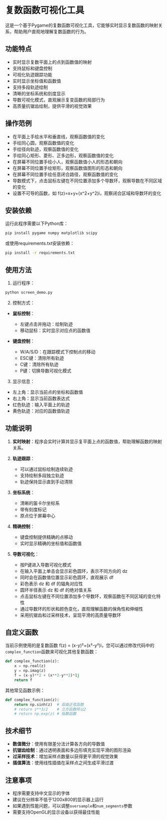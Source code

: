 # 复数函数可视化工具

这是一个基于Pygame的复数函数可视化工具，它能够实时显示复数函数的映射关系，帮助用户直观地理解复数函数的行为。

## 功能特点

- 实时显示复数平面上的点到函数值的映射
- 支持鼠标和键盘控制
- 可视化轨迹跟踪功能
- 实时显示坐标值和函数值
- 支持多段轨迹绘制
- 清晰的坐标系统和刻度显示
- 导数可视化模式，直观展示复变函数的局部行为
- 高质量抗锯齿绘制，提供平滑的视觉效果

## 操作范例

- 在平面上手绘水平和垂直线，观察函数值的变化
- 手绘同心圆，观察函数值的变化
- 手绘径向轨迹，观察函数值的变化
- 手绘同心矩形、菱形、正多边形，观察函数值的变化
- 在屏幕不同位置手绘小人，观察函数值小人的形态和朝向
- 在屏幕不同位置手绘矩形，观察函数值图形的形态和朝向
- 在屏幕不同位置手绘任意闭合路径，观察函数值的变化
- 导数模式下，点击鼠标左键在不同位置添加多个导数环，观察导数在不同区域的变化
- 设置不可导的函数，如 f(z)=x+y+(x^2+y^2)i，观察闭合区域和导数环的变化


## 安装依赖

运行此程序需要以下Python库：

```bash
pip install pygame numpy matplotlib scipy
```

或使用requirements.txt安装依赖：

```bash
pip install -r requirements.txt
```

## 使用方法

1. 运行程序：
```bash
python screen_demo.py
```

2. 控制方式：

- **鼠标控制**：
  - 左键点击并拖动：绘制轨迹
  - 移动鼠标：实时显示对应点的函数值

- **键盘控制**：
  - W/A/S/D：在跟踪模式下控制点的移动
  - ESC键：清除所有轨迹
  - C键：清除所有轨迹
  - P键：切换导数可视化模式

3. 显示信息：
  - 左上角：显示当前点的坐标和函数值
  - 右上角：显示当前函数表达式
  - 红色轨迹：输入平面上的轨迹
  - 黄色轨迹：对应的函数值轨迹

## 功能说明

1. **实时映射**：程序会实时计算并显示复平面上点的函数值，帮助理解函数的映射关系。

2. **轨迹跟踪**：
   - 可以通过鼠标绘制连续轨迹
   - 支持绘制多段独立轨迹
   - 轨迹保持显示直到手动清除

3. **坐标系统**：
   - 清晰的笛卡尔坐标系
   - 带有刻度标记
   - 原点位于屏幕中心

4. **精确控制**：
   - 键盘控制提供精确的点移动
   - 实时显示精确的坐标值和函数值

5. **导数可视化**：
   - 按P键进入导数可视化模式
   - 在输入平面上单击会显示彩色圆环，表示不同方向的 dz
   - 同时会在函数值位置显示彩色圆环，直观展示 df
   - 彩色表示 dz 和 df 的辐角对应性
   - 圆环半径表示 dz 和 df 的绝对值关系
   - 点击鼠标左键在不同位置添加多个导数环，观察函数在不同区域的变化特性
   - 通过导数环的形状和颜色变化，直观理解函数的保角性和伸缩性
   - 采用抗锯齿和过采样技术，呈现平滑的高质量导数环

## 自定义函数

当前示例使用的是复数函数 f(z) = (x-y)²+(x²-y²)i，您可以通过修改代码中的`complex_function`函数来可视化其他复数函数：

```python
def complex_function(z):
    x = np.real(z)
    y = np.imag(z)
    f = (x-y)**2 + (x**2-y**2)*1j
    return f
```

其他常见函数示例：
```python
def complex_function(z):
    return np.sinh(z)  # 双曲正弦函数
    # return z**3/2    # 立方函数除以2
    # return np.exp(z) # 指数函数
```

## 技术细节

- **数值微分**：使用有限差分法计算各方向的导数值
- **抗锯齿绘制**：通过透明表面和多边形填充实现平滑的图形渲染
- **过采样技术**：增加采样点数量以获得更平滑的视觉效果
- **插值算法**：使用线性插值在采样点之间生成平滑过渡

## 注意事项

- 程序需要支持中文显示的字体
- 建议在分辨率不低于1200x800的显示器上运行
- 如果遇到性能问题，可以调整`oversample`和`num_segments`参数
- 需要支持OpenGL的显示设备以获得最佳性能
